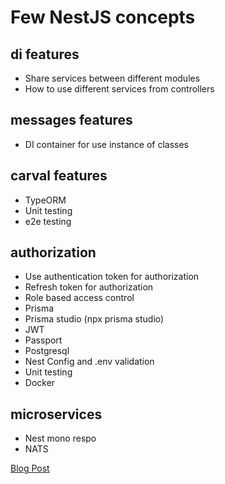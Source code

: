# Few NestJS concepts

## di features
- Share services between different modules
- How to use different services from controllers

## messages features
- DI container for use instance of classes

## carval features
- TypeORM
- Unit testing
- e2e testing

## authorization
- Use authentication token for authorization
- Refresh token for authorization
- Role based access control
- Prisma
- Prisma studio (npx prisma studio)
- JWT
- Passport
- Postgresql
- Nest Config and .env validation
- Unit testing
- Docker

## microservices
- Nest mono respo
- NATS


[Blog Post](https://dilumdar.blogspot.com/2024/04/nestjs-basic-concepts.html)